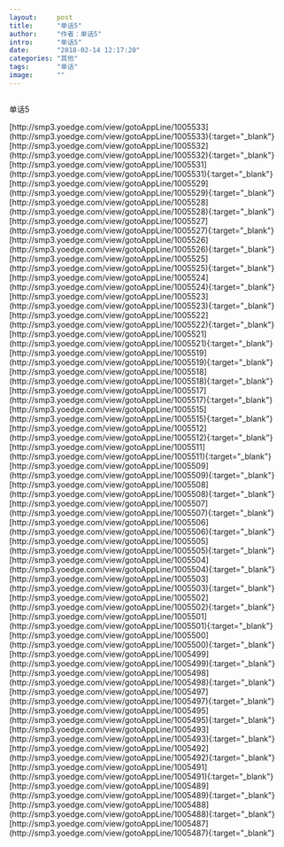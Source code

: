 ```yaml
---
layout:     post
title:      "单话5"
author:     "作者：单话5"
intro:      "单话5"
date:       "2018-02-14 12:17:20"
categories: "其他"
tags:       "单话"
image:      ""
---
```

<div style="text-align: center">
<p><img src=""/></p>
</div>
<p class="post-meta">
<span>单话5</span>
</p>
[http://smp3.yoedge.com/view/gotoAppLine/1005533](http://smp3.yoedge.com/view/gotoAppLine/1005533){:target="_blank"}
[http://smp3.yoedge.com/view/gotoAppLine/1005532](http://smp3.yoedge.com/view/gotoAppLine/1005532){:target="_blank"}
[http://smp3.yoedge.com/view/gotoAppLine/1005531](http://smp3.yoedge.com/view/gotoAppLine/1005531){:target="_blank"}
[http://smp3.yoedge.com/view/gotoAppLine/1005529](http://smp3.yoedge.com/view/gotoAppLine/1005529){:target="_blank"}
[http://smp3.yoedge.com/view/gotoAppLine/1005528](http://smp3.yoedge.com/view/gotoAppLine/1005528){:target="_blank"}
[http://smp3.yoedge.com/view/gotoAppLine/1005527](http://smp3.yoedge.com/view/gotoAppLine/1005527){:target="_blank"}
[http://smp3.yoedge.com/view/gotoAppLine/1005526](http://smp3.yoedge.com/view/gotoAppLine/1005526){:target="_blank"}
[http://smp3.yoedge.com/view/gotoAppLine/1005525](http://smp3.yoedge.com/view/gotoAppLine/1005525){:target="_blank"}
[http://smp3.yoedge.com/view/gotoAppLine/1005524](http://smp3.yoedge.com/view/gotoAppLine/1005524){:target="_blank"}
[http://smp3.yoedge.com/view/gotoAppLine/1005523](http://smp3.yoedge.com/view/gotoAppLine/1005523){:target="_blank"}
[http://smp3.yoedge.com/view/gotoAppLine/1005522](http://smp3.yoedge.com/view/gotoAppLine/1005522){:target="_blank"}
[http://smp3.yoedge.com/view/gotoAppLine/1005521](http://smp3.yoedge.com/view/gotoAppLine/1005521){:target="_blank"}
[http://smp3.yoedge.com/view/gotoAppLine/1005519](http://smp3.yoedge.com/view/gotoAppLine/1005519){:target="_blank"}
[http://smp3.yoedge.com/view/gotoAppLine/1005518](http://smp3.yoedge.com/view/gotoAppLine/1005518){:target="_blank"}
[http://smp3.yoedge.com/view/gotoAppLine/1005517](http://smp3.yoedge.com/view/gotoAppLine/1005517){:target="_blank"}
[http://smp3.yoedge.com/view/gotoAppLine/1005515](http://smp3.yoedge.com/view/gotoAppLine/1005515){:target="_blank"}
[http://smp3.yoedge.com/view/gotoAppLine/1005512](http://smp3.yoedge.com/view/gotoAppLine/1005512){:target="_blank"}
[http://smp3.yoedge.com/view/gotoAppLine/1005511](http://smp3.yoedge.com/view/gotoAppLine/1005511){:target="_blank"}
[http://smp3.yoedge.com/view/gotoAppLine/1005509](http://smp3.yoedge.com/view/gotoAppLine/1005509){:target="_blank"}
[http://smp3.yoedge.com/view/gotoAppLine/1005508](http://smp3.yoedge.com/view/gotoAppLine/1005508){:target="_blank"}
[http://smp3.yoedge.com/view/gotoAppLine/1005507](http://smp3.yoedge.com/view/gotoAppLine/1005507){:target="_blank"}
[http://smp3.yoedge.com/view/gotoAppLine/1005506](http://smp3.yoedge.com/view/gotoAppLine/1005506){:target="_blank"}
[http://smp3.yoedge.com/view/gotoAppLine/1005505](http://smp3.yoedge.com/view/gotoAppLine/1005505){:target="_blank"}
[http://smp3.yoedge.com/view/gotoAppLine/1005504](http://smp3.yoedge.com/view/gotoAppLine/1005504){:target="_blank"}
[http://smp3.yoedge.com/view/gotoAppLine/1005503](http://smp3.yoedge.com/view/gotoAppLine/1005503){:target="_blank"}
[http://smp3.yoedge.com/view/gotoAppLine/1005502](http://smp3.yoedge.com/view/gotoAppLine/1005502){:target="_blank"}
[http://smp3.yoedge.com/view/gotoAppLine/1005501](http://smp3.yoedge.com/view/gotoAppLine/1005501){:target="_blank"}
[http://smp3.yoedge.com/view/gotoAppLine/1005500](http://smp3.yoedge.com/view/gotoAppLine/1005500){:target="_blank"}
[http://smp3.yoedge.com/view/gotoAppLine/1005499](http://smp3.yoedge.com/view/gotoAppLine/1005499){:target="_blank"}
[http://smp3.yoedge.com/view/gotoAppLine/1005498](http://smp3.yoedge.com/view/gotoAppLine/1005498){:target="_blank"}
[http://smp3.yoedge.com/view/gotoAppLine/1005497](http://smp3.yoedge.com/view/gotoAppLine/1005497){:target="_blank"}
[http://smp3.yoedge.com/view/gotoAppLine/1005495](http://smp3.yoedge.com/view/gotoAppLine/1005495){:target="_blank"}
[http://smp3.yoedge.com/view/gotoAppLine/1005493](http://smp3.yoedge.com/view/gotoAppLine/1005493){:target="_blank"}
[http://smp3.yoedge.com/view/gotoAppLine/1005492](http://smp3.yoedge.com/view/gotoAppLine/1005492){:target="_blank"}
[http://smp3.yoedge.com/view/gotoAppLine/1005491](http://smp3.yoedge.com/view/gotoAppLine/1005491){:target="_blank"}
[http://smp3.yoedge.com/view/gotoAppLine/1005489](http://smp3.yoedge.com/view/gotoAppLine/1005489){:target="_blank"}
[http://smp3.yoedge.com/view/gotoAppLine/1005488](http://smp3.yoedge.com/view/gotoAppLine/1005488){:target="_blank"}
[http://smp3.yoedge.com/view/gotoAppLine/1005487](http://smp3.yoedge.com/view/gotoAppLine/1005487){:target="_blank"}


